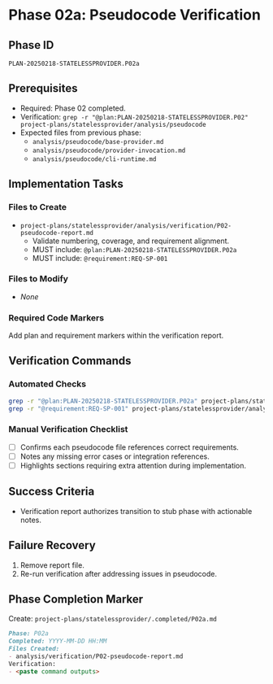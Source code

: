 # Phase 02a: Pseudocode Verification

## Phase ID

`PLAN-20250218-STATELESSPROVIDER.P02a`

## Prerequisites

- Required: Phase 02 completed.
- Verification: `grep -r "@plan:PLAN-20250218-STATELESSPROVIDER.P02" project-plans/statelessprovider/analysis/pseudocode`
- Expected files from previous phase:
  - `analysis/pseudocode/base-provider.md`
  - `analysis/pseudocode/provider-invocation.md`
  - `analysis/pseudocode/cli-runtime.md`

## Implementation Tasks

### Files to Create

- `project-plans/statelessprovider/analysis/verification/P02-pseudocode-report.md`
  - Validate numbering, coverage, and requirement alignment.
  - MUST include: `@plan:PLAN-20250218-STATELESSPROVIDER.P02a`
  - MUST include: `@requirement:REQ-SP-001`

### Files to Modify

- _None_

### Required Code Markers

Add plan and requirement markers within the verification report.

## Verification Commands

### Automated Checks

```bash
grep -r "@plan:PLAN-20250218-STATELESSPROVIDER.P02a" project-plans/statelessprovider/analysis/verification/P02-pseudocode-report.md
grep -r "@requirement:REQ-SP-001" project-plans/statelessprovider/analysis/verification/P02-pseudocode-report.md
```

### Manual Verification Checklist

- [ ] Confirms each pseudocode file references correct requirements.
- [ ] Notes any missing error cases or integration references.
- [ ] Highlights sections requiring extra attention during implementation.

## Success Criteria

- Verification report authorizes transition to stub phase with actionable notes.

## Failure Recovery

1. Remove report file.
2. Re-run verification after addressing issues in pseudocode.

## Phase Completion Marker

Create: `project-plans/statelessprovider/.completed/P02a.md`

```markdown
Phase: P02a
Completed: YYYY-MM-DD HH:MM
Files Created:
- analysis/verification/P02-pseudocode-report.md
Verification:
- <paste command outputs>
```
